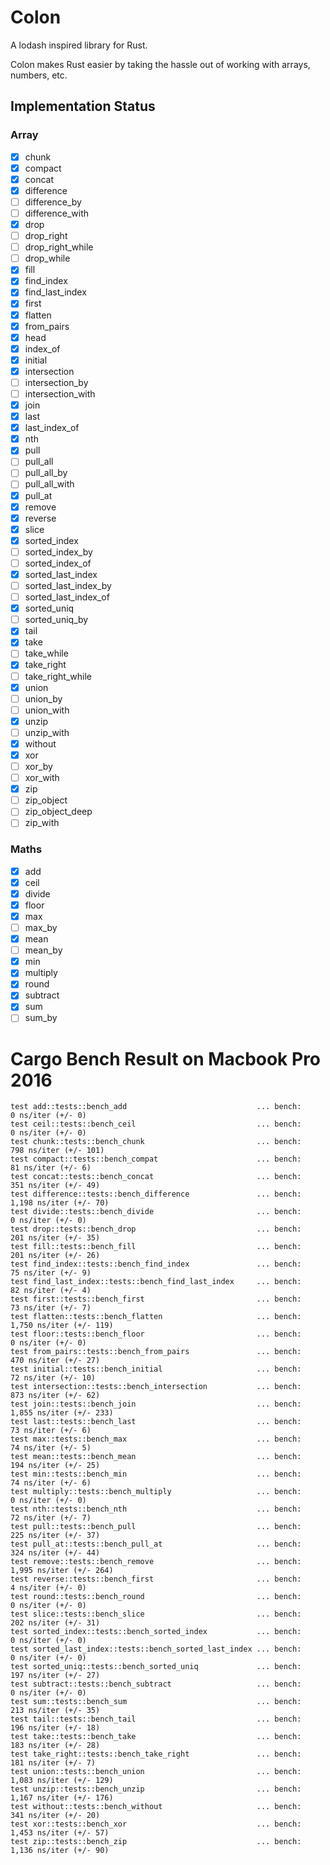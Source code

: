# Colon
A lodash inspired library for Rust.

Colon makes Rust easier by taking the hassle out of working with arrays,
numbers, etc. 

## Implementation Status

### Array
- [x] chunk
- [x] compact
- [x] concat
- [x] difference
- [ ] difference_by
- [ ] difference_with
- [x] drop
- [ ] drop_right
- [ ] drop_right_while
- [ ] drop_while
- [x] fill
- [x] find_index
- [x] find_last_index
- [x] first
- [x] flatten
- [x] from_pairs
- [x] head
- [x] index_of
- [x] initial
- [x] intersection
- [ ] intersection_by
- [ ] intersection_with
- [x] join
- [x] last
- [x] last_index_of
- [x] nth
- [x] pull
- [ ] pull_all
- [ ] pull_all_by
- [ ] pull_all_with
- [x] pull_at
- [x] remove
- [x] reverse
- [x] slice
- [x] sorted_index
- [ ] sorted_index_by
- [ ] sorted_index_of
- [x] sorted_last_index
- [ ] sorted_last_index_by
- [ ] sorted_last_index_of
- [x] sorted_uniq
- [ ] sorted_uniq_by
- [x] tail
- [x] take
- [ ] take_while
- [x] take_right
- [ ] take_right_while
- [x] union
- [ ] union_by
- [ ] union_with
- [x] unzip
- [ ] unzip_with
- [x] without
- [x] xor
- [ ] xor_by
- [ ] xor_with
- [x] zip
- [ ] zip_object
- [ ] zip_object_deep
- [ ] zip_with

### Maths
- [x] add
- [x] ceil
- [x] divide
- [x] floor
- [x] max
- [ ] max_by
- [x] mean
- [ ] mean_by
- [x] min
- [x] multiply
- [x] round
- [x] subtract
- [x] sum
- [ ] sum_by

# Cargo Bench Result on Macbook Pro 2016
```
test add::tests::bench_add                             ... bench:           0 ns/iter (+/- 0)
test ceil::tests::bench_ceil                           ... bench:           0 ns/iter (+/- 0)
test chunk::tests::bench_chunk                         ... bench:         798 ns/iter (+/- 101)
test compact::tests::bench_compat                      ... bench:          81 ns/iter (+/- 6)
test concat::tests::bench_concat                       ... bench:         351 ns/iter (+/- 49)
test difference::tests::bench_difference               ... bench:       1,198 ns/iter (+/- 70)
test divide::tests::bench_divide                       ... bench:           0 ns/iter (+/- 0)
test drop::tests::bench_drop                           ... bench:         201 ns/iter (+/- 35)
test fill::tests::bench_fill                           ... bench:         201 ns/iter (+/- 26)
test find_index::tests::bench_find_index               ... bench:          75 ns/iter (+/- 9)
test find_last_index::tests::bench_find_last_index     ... bench:          82 ns/iter (+/- 4)
test first::tests::bench_first                         ... bench:          73 ns/iter (+/- 7)
test flatten::tests::bench_flatten                     ... bench:       1,750 ns/iter (+/- 119)
test floor::tests::bench_floor                         ... bench:           0 ns/iter (+/- 0)
test from_pairs::tests::bench_from_pairs               ... bench:         470 ns/iter (+/- 27)
test initial::tests::bench_initial                     ... bench:          72 ns/iter (+/- 10)
test intersection::tests::bench_intersection           ... bench:         873 ns/iter (+/- 62)
test join::tests::bench_join                           ... bench:       1,855 ns/iter (+/- 233)
test last::tests::bench_last                           ... bench:          73 ns/iter (+/- 6)
test max::tests::bench_max                             ... bench:          74 ns/iter (+/- 5)
test mean::tests::bench_mean                           ... bench:         194 ns/iter (+/- 25)
test min::tests::bench_min                             ... bench:          74 ns/iter (+/- 6)
test multiply::tests::bench_multiply                   ... bench:           0 ns/iter (+/- 0)
test nth::tests::bench_nth                             ... bench:          72 ns/iter (+/- 7)
test pull::tests::bench_pull                           ... bench:         225 ns/iter (+/- 37)
test pull_at::tests::bench_pull_at                     ... bench:         324 ns/iter (+/- 44)
test remove::tests::bench_remove                       ... bench:       1,995 ns/iter (+/- 264)
test reverse::tests::bench_first                       ... bench:           4 ns/iter (+/- 0)
test round::tests::bench_round                         ... bench:           0 ns/iter (+/- 0)
test slice::tests::bench_slice                         ... bench:         202 ns/iter (+/- 31)
test sorted_index::tests::bench_sorted_index           ... bench:           0 ns/iter (+/- 0)
test sorted_last_index::tests::bench_sorted_last_index ... bench:           0 ns/iter (+/- 0)
test sorted_uniq::tests::bench_sorted_uniq             ... bench:         197 ns/iter (+/- 27)
test subtract::tests::bench_subtract                   ... bench:           0 ns/iter (+/- 0)
test sum::tests::bench_sum                             ... bench:         213 ns/iter (+/- 35)
test tail::tests::bench_tail                           ... bench:         196 ns/iter (+/- 18)
test take::tests::bench_take                           ... bench:         183 ns/iter (+/- 28)
test take_right::tests::bench_take_right               ... bench:         181 ns/iter (+/- 7)
test union::tests::bench_union                         ... bench:       1,083 ns/iter (+/- 129)
test unzip::tests::bench_unzip                         ... bench:       1,167 ns/iter (+/- 176)
test without::tests::bench_without                     ... bench:         341 ns/iter (+/- 20)
test xor::tests::bench_xor                             ... bench:       1,453 ns/iter (+/- 57)
test zip::tests::bench_zip                             ... bench:       1,136 ns/iter (+/- 90)
```